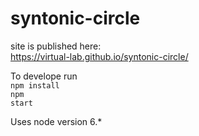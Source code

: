 # syntonic-circle

site is published here:<br />
https://virtual-lab.github.io/syntonic-circle/<br />

To develope run<br />
<code>npm install</code><br />
<code>npm start</code>

Uses node version 6.*
